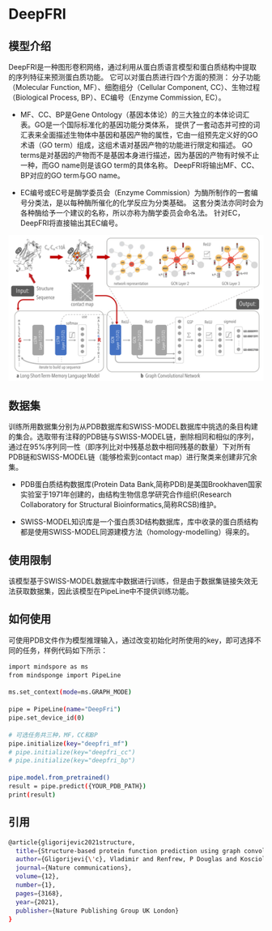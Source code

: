 # DeepFRI

## 模型介绍

DeepFRI是一种图形卷积网络，通过利用从蛋白质语言模型和蛋白质结构中提取的序列特征来预测蛋白质功能。 它可以对蛋白质进行四个方面的预测： 分子功能（Molecular Function, MF）、细胞组分（Cellular Component, CC）、生物过程（Biological Process, BP）、EC编号（Enzyme Commission, EC）。

- MF、CC、BP是Gene Ontology（基因本体论）的三大独立的本体论词汇表。GO是一个国际标准化的基因功能分类体系， 提供了一套动态并可控的词汇表来全面描述生物体中基因和基因产物的属性，它由一组预先定义好的GO术语（GO term）组成，这组术语对基因产物的功能进行限定和描述。 GO terms是对基因的产物而不是基因本身进行描述，因为基因的产物有时候不止一种，而GO name则是该GO term的具体名称。 DeepFRI将输出MF、CC、BP对应的GO term与GO name。

- EC编号或EC号是酶学委员会（Enzyme Commission）为酶所制作的一套编号分类法，是以每种酶所催化的化学反应为分类基础。 这套分类法亦同时会为各种酶给予一个建议的名称，所以亦称为酶学委员会命名法。 针对EC，DeepFRI将直接输出其EC编号。

![DeepFRI](../../docs/modelcards/DeepFRI.PNG)

## 数据集

训练所用数据集分别为从PDB数据库和SWISS-MODEL数据库中挑选的条目构建的集合。选取带有注释的PDB链与SWISS-MODEL链，删除相同和相似的序列， 通过在95%序列同一性（即序列比对中残基总数中相同残基的数量）下对所有PDB链和SWISS-MODEL链（能够检索到contact map）进行聚类来创建非冗余集。

- PDB蛋白质结构数据库(Protein Data Bank,简称PDB)是美国Brookhaven国家实验室于1971年创建的，由结构生物信息学研究合作组织(Research Collaboratory for Structural Bioinformatics,简称RCSB)维护。

- SWISS-MODEL知识库是一个蛋白质3D结构数据库，库中收录的蛋白质结构都是使用SWISS-MODEL同源建模方法（homology-modelling）得来的。

## 使用限制

该模型基于SWISS-MODEL数据库中数据进行训练，但是由于数据集链接失效无法获取数据集，因此该模型在PipeLine中不提供训练功能。

## 如何使用

可使用PDB文件作为模型推理输入，通过改变初始化时所使用的key，即可选择不同的任务，样例代码如下所示：

```bash
import mindspore as ms
from mindsponge import PipeLine

ms.set_context(mode=ms.GRAPH_MODE)

pipe = PipeLine(name="DeepFri")
pipe.set_device_id(0)

# 可选任务共三种，MF，CC和BP
pipe.initialize(key="deepfri_mf")
# pipe.initialize(key="deepfri_cc")
# pipe.initialize(key="deepfri_bp")

pipe.model.from_pretrained()
result = pipe.predict({YOUR_PDB_PATH})
print(result)
```

## 引用

```bash
@article{gligorijevic2021structure,
  title={Structure-based protein function prediction using graph convolutional networks},
  author={Gligorijevi{\'c}, Vladimir and Renfrew, P Douglas and Kosciolek, Tomasz and Leman, Julia Koehler and Berenberg, Daniel and Vatanen, Tommi and Chandler, Chris and Taylor, Bryn C and Fisk, Ian M and Vlamakis, Hera and others},
  journal={Nature communications},
  volume={12},
  number={1},
  pages={3168},
  year={2021},
  publisher={Nature Publishing Group UK London}
}
```
